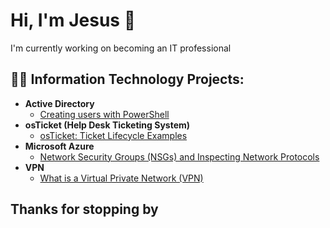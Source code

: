 
<h1>Hi, I'm Jesus 👋</h1>
I'm currently working on becoming an IT professional

<h2>👨‍💻 Information Technology Projects:</h2>

- <b>Active Directory</b>
  - [Creating users with PowerShell](https://github.com/AndresJFlores/creating-users)
- <b>osTicket (Help Desk Ticketing System)</b>
  - [osTicket: Ticket Lifecycle Examples](https://github.com/AndresJFlores/osticket-examples)
- <b>Microsoft Azure</b>
  - [Network Security Groups (NSGs) and Inspecting Network Protocols](https://github.com/AndresJFlores/azure-network-protocols)
- <b>VPN</b>
  - [What is a Virtual Private Network (VPN)](https://github.com/AndresJFlores/virtual-private-network)

<h2>Thanks for stopping by</h2>
<!--
**AndresJFlores/AndresJFlores** is a ✨ _special_ ✨ repository because its `README.md` (this file) appears on your GitHub profile.

Here are some ideas to get you started:

- 🔭 I’m currently working on ...
- 🌱 I’m currently learning ...
- 👯 I’m looking to collaborate on ...
- 🤔 I’m looking for help with ...
- 💬 Ask me about ...
- 📫 How to reach me: ...
- 😄 Pronouns: ...
- ⚡ Fun fact: ...
-->
